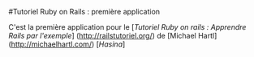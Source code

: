 #Tutoriel Ruby on Rails : première application

C'est la première application pour le
[*Tutoriel Ruby on rails : Apprendre Rails par l'exemple*] (http://railstutoriel.org/)
de [Michael Hartl] (http://michaelhartl.com/)
[*Hasina*]
